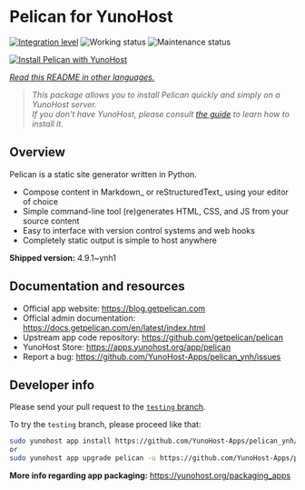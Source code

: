 <!--
N.B.: This README was automatically generated by <https://github.com/YunoHost/apps/tree/master/tools/readme_generator>
It shall NOT be edited by hand.
-->

# Pelican for YunoHost

[![Integration level](https://dash.yunohost.org/integration/pelican.svg)](https://dash.yunohost.org/appci/app/pelican) ![Working status](https://ci-apps.yunohost.org/ci/badges/pelican.status.svg) ![Maintenance status](https://ci-apps.yunohost.org/ci/badges/pelican.maintain.svg)

[![Install Pelican with YunoHost](https://install-app.yunohost.org/install-with-yunohost.svg)](https://install-app.yunohost.org/?app=pelican)

*[Read this README in other languages.](./ALL_README.md)*

> *This package allows you to install Pelican quickly and simply on a YunoHost server.*  
> *If you don't have YunoHost, please consult [the guide](https://yunohost.org/install) to learn how to install it.*

## Overview

Pelican is a static site generator written in Python.

* Compose content in Markdown_ or reStructuredText_ using your editor of choice
* Simple command-line tool (re)generates HTML, CSS, and JS from your source content
* Easy to interface with version control systems and web hooks
* Completely static output is simple to host anywhere


**Shipped version:** 4.9.1~ynh1
## Documentation and resources

- Official app website: <https://blog.getpelican.com>
- Official admin documentation: <https://docs.getpelican.com/en/latest/index.html>
- Upstream app code repository: <https://github.com/getpelican/pelican>
- YunoHost Store: <https://apps.yunohost.org/app/pelican>
- Report a bug: <https://github.com/YunoHost-Apps/pelican_ynh/issues>

## Developer info

Please send your pull request to the [`testing` branch](https://github.com/YunoHost-Apps/pelican_ynh/tree/testing).

To try the `testing` branch, please proceed like that:

```bash
sudo yunohost app install https://github.com/YunoHost-Apps/pelican_ynh/tree/testing --debug
or
sudo yunohost app upgrade pelican -u https://github.com/YunoHost-Apps/pelican_ynh/tree/testing --debug
```

**More info regarding app packaging:** <https://yunohost.org/packaging_apps>
